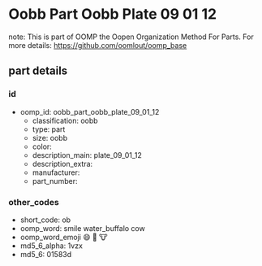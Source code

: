 # Oobb Part Oobb Plate 09 01 12  

note: This is part of OOMP the Oopen Organization Method For Parts. For more details: https://github.com/oomlout/oomp_base

##  part details





### id
* oomp_id: oobb_part_oobb_plate_09_01_12
  * classification: oobb
  * type: part
  * size: oobb
  * color: 
  * description_main: plate_09_01_12
  * description_extra: 
  * manufacturer: 
  * part_number: 

### other_codes
* short_code: ob
* oomp_word: smile water_buffalo cow
* oomp_word_emoji :smile: :water_buffalo: :cow:
* md5_6_alpha: 1vzx
* md5_6: 01583d